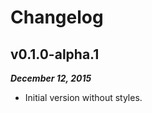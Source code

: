 Changelog
=========

v0.1.0-alpha.1
--------------

***December 12, 2015***

- Initial version without styles.
